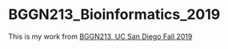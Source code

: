 # BGGN213_Bioinformatics_2019
This is my work from [BGGN213, UC San Diego Fall 2019](https://bioboot.github.io/bggn213_F19/)
